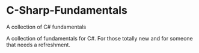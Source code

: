 # C-Sharp-Fundamentals
A collection of C# fundamentals


A collection of fundamentals for C#. For those totally new and for someone that needs a refreshment.
